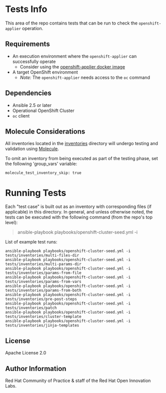 Tests Info
==========

This area of the repo contains tests that can be run to check the `openshift-applier` operation.

## Requirements
- An execution environment where the `openshift-applier` can successfully operate
  - Consider using the [openshift-applier docker image](https://quay.io/repository/redhat-cop/openshift-applier/)
- A target OpenShift environment
  - *Note:* The `openshift-applier` needs access to the `oc` command

## Dependencies

- Ansible 2.5 or later
- Operational OpenShift Cluster
- `oc` client

## Molecule Considerations

All inventories located in the [inventories](inventories) directory will undergo testing and validation using [Molecule](https://molecule.readthedocs.io).

To omit an inventory from being executed as part of the testing phase, set the following 'group_vars' variable:

```
molecule_test_inventory_skip: true
```

# Running Tests

Each "test case" is built out as an inventory with corresponding files (if applicable) in this directory. In general, and unless otherwise noted, the tests can be executed with the following command (from the repo's top level):

> ansible-playbook playbooks/openshift-cluster-seed.yml -i <path-to-inventory>

List of example test runs:

```
ansible-playbook playbooks/openshift-cluster-seed.yml -i tests/inventories/multi-files-dir
ansible-playbook playbooks/openshift-cluster-seed.yml -i tests/inventories/multi-params-dir
ansible-playbook playbooks/openshift-cluster-seed.yml -i tests/inventories/params-from-file
ansible-playbook playbooks/openshift-cluster-seed.yml -i tests/inventories/params-from-vars
ansible-playbook playbooks/openshift-cluster-seed.yml -i tests/inventories/params-from-both
ansible-playbook playbooks/openshift-cluster-seed.yml -i tests/inventories/pre-post-steps
ansible-playbook playbooks/openshift-cluster-seed.yml -i tests/inventories/patch
ansible-playbook playbooks/openshift-cluster-seed.yml -i tests/inventories/cluster-template
ansible-playbook playbooks/openshift-cluster-seed.yml -i tests/inventories/jinja-templates
```



License
-------

Apache License 2.0


Author Information
------------------

Red Hat Community of Practice & staff of the Red Hat Open Innovation Labs.
